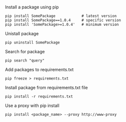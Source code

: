 Install a package using pip
```
pip install SomePackage            # latest version
pip install SomePackage==1.0.4     # specific version
pip install 'SomePackage>=1.0.4'   # minimum version
```
Unistall package
```
pip uninstall SomePackage
```
Search for package
```
pip search "query"
```
Add packages to requirements.txt
```
pip freeze > requirements.txt
```
Install package from requirements.txt file
```
pip install -r requirements.txt
```
Use a proxy with pip install
```
pip install <package_name> --proxy http://www-proxy
```
